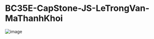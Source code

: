 # BC35E-CapStone-JS-LeTrongVan-MaThanhKhoi
![image](https://user-images.githubusercontent.com/48379174/196370301-f8d4d66d-9897-4bfd-96cb-c35de2492163.png)
